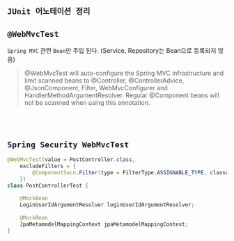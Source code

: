 ## `JUnit 어노테이션 정리`

## `@WebMvcTest`

`Spring MVC` 관련 `Bean`만 주입 된다. (Service, Repository는 Bean으로 등록되지 않음)

> @WebMvcTest will auto-configure the Spring MVC infrastructure and limit scanned beans to @Controller, @ControllerAdvice, @JsonComponent, Filter, WebMvcConfigurer and HandlerMethodArgumentResolver. Regular @Component beans will not be scanned when using this annotation.

<br> <br>

## `Spring Security WebMvcTest`

```java
@WebMvcTest(value = PostController.class,
    excludeFilters = {
        @ComponentSacn.Filter(type = FilterType.ASSIGNABLE_TYPE, classes = WebSecurityConfig.class)  
    })
class PostControllerTest {
    
    @MockBean
    LoginUserIdArgumentResolver loginUserIdArgumentResolver;
    
    @MockBean
    JpaMetamodelMappingContext jpaMetamodelMappingContext;
}
```

